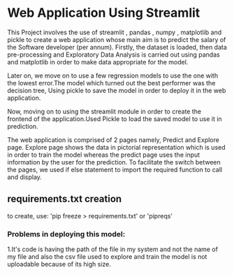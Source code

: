 # Web Application Using Streamlit

This Project involves the use of streamlit ,  pandas , numpy , matplotlib and pickle to create a web application whose main aim is to predict the salary of the Software developer (per annum).
Firstly, the dataset is  loaded, then data pre-processing and Exploratory Data Analysis is carried out using pandas and matplotlib in order to make data appropriate for the model.

Later on, we move on to use a few regression models to use the one with the lowest error.The model which turned out the best performer was the decision tree, Using pickle to save the model in order to deploy it in the web application.

Now, moving on to using the streamlit module in order to create the frontend of the application.Used Pickle to load the saved model to use it in prediction.

The web application is comprised of 2 pages namely, Predict and Explore page. Explore page shows the data in pictorial representation which is used in order to train the model whereas the predict page uses the input information by the user for the prediction. To facilitate the switch between the pages, we used if else statement to import the required function to call and display.
 ## requirements.txt creation
 to  create, use: 'pip freeze > requirements.txt' or 'pipreqs'

### Problems in deploying this model:
1.It's code is having the path of the file in my system and not the name of my file and also the csv file used to explore and train the model is not uploadable because of its high size.
